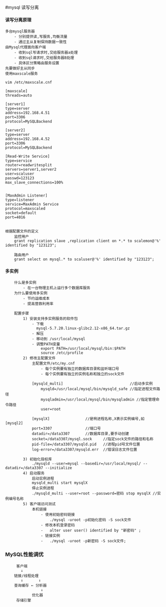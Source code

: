 #mysql 读写分离
#### 读写分离原理
	多台mysql服务器
    	- 分别提供读,写服务,均衡流量
        - 通过主从复制保持数据一致性
    由Mysql代理面向客户端
    	- 收到sql写请求时,交给服务器a处理
        - 收到sql请求时,交给服务器B处理
        - 具体区分策略由服务设置
    先要做好主从同步
    使用maxscale服务

	vim /etc/maxscale.cnf
    
    [maxscale]
    threads=auto
    
    [server1]
    type=server
    address=192.168.4.51
    port=3306
    protocol=MySQLBackend

    [server2]
    type=server
    address=192.168.4.52
    port=3306
    protocol=MySQLBackend

    [Read-Write Service]
    type=service
    router=readwritesplit
    servers=server1,server2
    user=scaluser
    passwd=123123
    max_slave_connections=100%


    [MaxAdmin Listener]
    type=listener
    service=MaxAdmin Service
    protocol=maxscaled
    socket=default
    port=4016


	根据配置文件的定义 
    	监控用户 
        grant replication slave ,replication client on *.* to scalemon@'%' identified by "123123";
        
        路由用户
        grant select on mysql.* to scaluser@'%' identified by "123123";
#### 多实例
		什么是多实例
        	- 在一台物理主机上运行多个数据库服务
        为什么要使用多实例
        	- 节约运维成本
        	- 提高营救利用率
        
        配置步骤
        	1) 安装支持多实例服务的软件包
            	- 下载 
            	  mysql-5.7.20.linux-glibc2.12-x86_64.tar.gz
                - 解压
                - 移动到 /usr/local/mysql
                - 调整PATH变量
                	export PATH=/usr/local/mysql/bin:$PATH
                    source /etc/profile
            2) 修改主配置文件
            	主配置文件/etc/my.cnf
                	- 每个实例要有独立的数据库目录和监听端口号
                	- 每个实例要有独立的实例名称和独立的sock文件
                
                [mysqld_multi]								//启动多实例
                	mysqld=/usr/local/mysql/bin/mysqld_safe //指定进程文件路径
                    mysqladmin=/usr/local/mysql/bin/mysqladmin //指定管理命令路径
                    user=root
                    
                [mysqlX]				//是咧进程名称,X表示实例编号,如[mysql2]
                port=3307 				//端口号
                datadir=/data3307		//数据库目录,要手动创建
                socket=/data3307/mysql.sock		//指定sock文件的路径和名称
                pid-file=/data3307/mysqld.pid	//进程pid号文件位置
                log-error=/data3307/mysqld.err	//错误日志文件位置
             
            3) 初始化授权库
            	./mysqld --user=mysql --basedir=/usr/local/mysql/ --datadir=/data3307 --initialize   
            4) 启动服务
            	启动实例进程
                mysqld_multi start mysqlX
                停止实例进程
                ./mysqld_multi --user=root --password=密码 stop mysqlX //实例编号名称
            5) 客户端访问测试
            	本机链接
                	- 使用初始密码链接
            			./mysql -uroot -p初始化密码 -S sock文件
                    - 修改本机登录密码
                    - 	alter user user() identified by "新密码" ;
                    - 链接实例
                    -	./mysql -uroot -p新密码 -S sock文件;
                    
            
### MySQL性能调优

		 客户端
           ↓
        链接/线程处理
		   ↓       ↓
		查询缓存 ← 分析器
        			↓
                优化器
         存储引擎